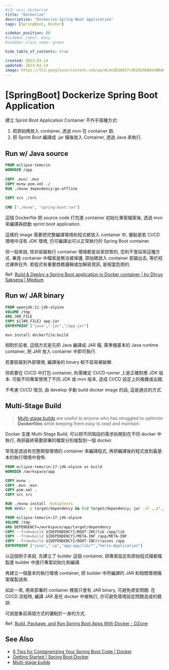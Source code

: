 ```yaml
---
#id: misc_dockerize
title: "Dockerize"
description: "Dockerize Spring Boot application"
tags: [SpringBoot, Docker]

sidebar_position: 80
#sidebar_label: Easy
#sidebar_class_name: green

hide_table_of_contents: true

created: 2023-03-14
updated: 2023-03-14
image: https://lh3.googleusercontent.com/pw/AL9nZEUA9Ifvd5Z8SXDWkeVB6AC4MPGwnXaL6kBXNPoXwOQQ2jOcZ1Jw_0p8TKK8C3ZX0e67_FOY15eDrm7aaXSQJcKtoUzC80SAQEHsaBy6qS2AqNNs5VUFNXBKm439y_1wkvmDl-PnL8ReojnIumNlEvOXBg=w800-no?authuser=0
---
```


[SpringBoot] Dockerize Spring Boot Application
==============================================

建立 Sprint Boot Application Container 不外乎兩種方式:
1. 把原始碼放入 container, 透過 mvn 在 container 跑.
2. 把 Sprint Boot 編譯成 .jar 檔後放入 Container, 透過 Java 來執行.


Run w/ Java source
------------------

```dockerfile
FROM eclipse-temurin
WORKDIR /app
 
COPY .mvn/ .mvn
COPY mvnw pom.xml ./
RUN ./mvnw dependency:go-offline
 
COPY src ./src
 
CMD ["./mvnw", "spring-boot:run"]
```

這個 Dockerfile 把 source code 打包進 container 初始化專案檔案後,
透過 mvn 來編譯與啟動 sprint boot application.

這樣的 image 需要把完整編譯環境和程式都放入 container 中,
優點是若 CI/CD 環境中沒有 JDK 環境, 仍可編譯出可以正常執行的 Spring Boot container.

但一般來說, 除非部屬執行 container 環境都是自家控管的, 否則不會採用這種方式.
畢竟 container 中檔案是無法被保護, 原始碼放入 container 部屬出去, 等於程式裸奔在外.
若程式有重要商務邏輯或加解密資訊, 是相當危險的.

Ref: [Build & Deploy a Spring Boot application in Docker container | by Dhruv Saksena | Medium](https://dhruv-saksena.medium.com/build-deploy-a-spring-boot-application-in-docker-container-49b9b2d3e25e)


Run w/ JAR binary
-----------------

```dockerfile
FROM openjdk:11-jdk-alpine
VOLUME /tmp
ARG JAR_FILE
COPY ${JAR_FILE} app.jar
ENTRYPOINT ["java","-jar","/app.jar"]
```

```shell
mvn install dockerfile:build
```

相對於前者, 這個方式是先把 Java 編譯成 JAR 檔, 
需準備基本的 Java runtime container, 
把 JAR 放入 container 中即可執行. 

若要部屬到外部環境, 編譯後的 binary 較不容易被破解.

但若要在 CI/CD 中打包 container, 則需確定 CI/CD runner 上是正確對應 JDK 版本.
可能不同專案使用了不同 JDK 或 mvn 版本, 造成 CI/CD 設定上的複雜或出錯.

不考慮 CI/CD 情況, 由 develop 手動 build docker image 的話, 這是適合的方式.


Multi-Stage Build
-----------------

> [Multi-stage builds][Multi-stage builds] are useful to anyone who has struggled to optimize 
> __Dockerfiles__ while keeping them easy to read and maintain.

Docker 支援 Multi-Stage Build, 可以把不同階段的需求拆開到在不同 docker 中執行,
再把最終需要部署的檔案分別複製到一個 docker.

常見是透過有完整開發環境的 container 來編譯程式,
再把編譯後的程式放到最基本的執行環境中發佈.

```dockerfile
FROM eclipse-temurin:17-jdk-alpine as build
WORKDIR /workspace/app

COPY mvnw .
COPY .mvn .mvn
COPY pom.xml .
COPY src src

RUN ./mvnw install -DskipTests
RUN mkdir -p target/dependency && (cd target/dependency; jar -xf ../*.jar)

FROM eclipse-temurin:17-jdk-alpine
VOLUME /tmp
ARG DEPENDENCY=/workspace/app/target/dependency
COPY --from=build ${DEPENDENCY}/BOOT-INF/lib /app/lib
COPY --from=build ${DEPENDENCY}/META-INF /app/META-INF
COPY --from=build ${DEPENDENCY}/BOOT-INF/classes /app
ENTRYPOINT ["java","-cp","app:app/lib/*","hello.Application"]
```

以這個例子來說, 先建立了 builder 這個 container, 
把專案設定和原始程式檔都複製進 builder 中進行專案初始化和編譯.

再建立一個基本的執行環境 container, 
把 builder 中所編譯的 JAR 和相關環境檔案複製過來.

如此一來, 用來部署的 container 裡面只會有 JAR binary, 可避免資安問題.
在 CI/CD 流程時, 編譯 JAR 是在 docker 中被執行, 亦可避免環境設定問題造成的錯誤.

可說是集前兩個方式的優點於一身的方式.

Ref: [Build, Package, and Run Spring Boot Apps With Docker - DZone](https://dzone.com/articles/build-package-and-run-spring-boot-apps-with-docker)


See Also
--------

- [9 Tips for Containerizing Your Spring Boot Code | Docker](https://www.docker.com/blog/9-tips-for-containerizing-your-spring-boot-code/)
- [Getting Started | Spring Boot Docker](https://spring.io/guides/topicals/spring-boot-docker/)
- [Multi-stage builds][Multi-stage builds]



[Multi-stage builds]: https://docs.docker.com/build/building/multi-stage/
